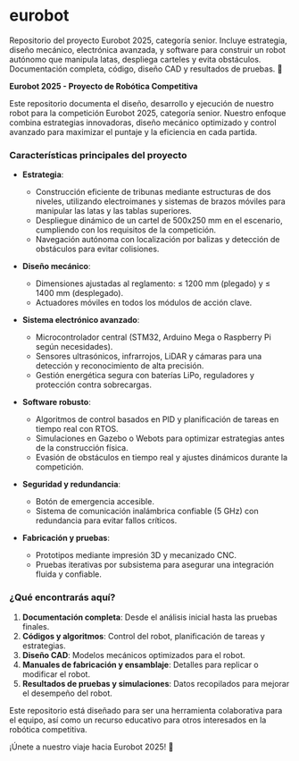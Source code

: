 # eurobot
Repositorio del proyecto Eurobot 2025, categoría senior. Incluye estrategia, diseño mecánico, electrónica avanzada, y software para construir un robot autónomo que manipula latas, despliega carteles y evita obstáculos. Documentación completa, código, diseño CAD y resultados de pruebas. 🚀


**Eurobot 2025 - Proyecto de Robótica Competitiva**  

Este repositorio documenta el diseño, desarrollo y ejecución de nuestro robot para la competición Eurobot 2025, categoría senior. Nuestro enfoque combina estrategias innovadoras, diseño mecánico optimizado y control avanzado para maximizar el puntaje y la eficiencia en cada partida.

### **Características principales del proyecto**  

- **Estrategia**: 
  - Construcción eficiente de tribunas mediante estructuras de dos niveles, utilizando electroimanes y sistemas de brazos móviles para manipular las latas y las tablas superiores.
  - Despliegue dinámico de un cartel de 500x250 mm en el escenario, cumpliendo con los requisitos de la competición.
  - Navegación autónoma con localización por balizas y detección de obstáculos para evitar colisiones.  

- **Diseño mecánico**: 
  - Dimensiones ajustadas al reglamento: ≤ 1200 mm (plegado) y ≤ 1400 mm (desplegado). 
  - Actuadores móviles en todos los módulos de acción clave.  

- **Sistema electrónico avanzado**: 
  - Microcontrolador central (STM32, Arduino Mega o Raspberry Pi según necesidades).  
  - Sensores ultrasónicos, infrarrojos, LiDAR y cámaras para una detección y reconocimiento de alta precisión.  
  - Gestión energética segura con baterías LiPo, reguladores y protección contra sobrecargas.  

- **Software robusto**: 
  - Algoritmos de control basados en PID y planificación de tareas en tiempo real con RTOS.  
  - Simulaciones en Gazebo o Webots para optimizar estrategias antes de la construcción física.  
  - Evasión de obstáculos en tiempo real y ajustes dinámicos durante la competición.  

- **Seguridad y redundancia**: 
  - Botón de emergencia accesible.  
  - Sistema de comunicación inalámbrica confiable (5 GHz) con redundancia para evitar fallos críticos.  

- **Fabricación y pruebas**: 
  - Prototipos mediante impresión 3D y mecanizado CNC.  
  - Pruebas iterativas por subsistema para asegurar una integración fluida y confiable.  

### **¿Qué encontrarás aquí?**  
1. **Documentación completa**: Desde el análisis inicial hasta las pruebas finales.  
2. **Códigos y algoritmos**: Control del robot, planificación de tareas y estrategias.  
3. **Diseño CAD**: Modelos mecánicos optimizados para el robot.  
4. **Manuales de fabricación y ensamblaje**: Detalles para replicar o modificar el robot.  
5. **Resultados de pruebas y simulaciones**: Datos recopilados para mejorar el desempeño del robot.  

Este repositorio está diseñado para ser una herramienta colaborativa para el equipo, así como un recurso educativo para otros interesados en la robótica competitiva.  

¡Únete a nuestro viaje hacia Eurobot 2025! 🚀  
